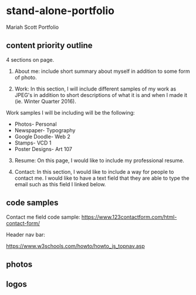 # stand-alone-portfolio
Mariah Scott Portfolio

## content priority outline

4 sections on page.

1. About me: include short summary about myself in addition to some form of photo.

2. Work: In this section, I will include different samples of my work as JPEG's in addition to short descriptions of what it is and when I made it (ie. Winter Quarter 2016).

Work samples I will be including will be the following:
- Photos- Personal
- Newspaper- Typography
- Google Doodle- Web 2
- Stamps- VCD 1
- Poster Designs- Art 107

3. Resume: On this page, I would like to include my professional resume.

4. Contact: In this section, I would like to include a way for people to contact me. I would like to have a text field that they are able to type the email such as this field I linked below.


## code samples

Contact me field code sample: 
https://www.123contactform.com/html-contact-form/

Header nav bar:

https://www.w3schools.com/howto/howto_js_topnav.asp


## photos


## logos
